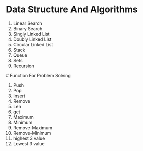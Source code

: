 # Data Structure And Algorithms
<ol>
  <li>Linear Search</li>
  <li>Binary Search</li>
  <li>Singly Linked List</li>
  <li>Doubly Linked List</li>
  <li>Circular Linked List</li>
  <li>Stack</li>
  <li>Queue</li>
  <li>Sets</li>
  <li>Recursion</li>
</ol>
# Function For Problem Solving
<ol>
  <li>Push</li>
  <li>Pop</li>
  <li>Insert</li>
  <li>Remove</li>
  <li>Len</li>
  <li>get</li>
  <li>Maximum</li>
  <li>Minimum</li>
  <li>Remove-Maximum</li>
  <li>Remove-Minimum</li>
  <li>highest 3 value</li>
  <li>Lowest 3 value</li>
</ol>

